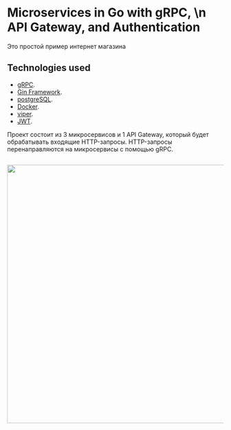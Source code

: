 # Microservices in Go with gRPC, \n API Gateway, and Authentication

Это простой пример интернет магазина

## Technologies used

- [gRPC](https://github.com/grpc/grpc-go).
- [Gin Framework](https://github.com/gin-gonic/gin).
- [postgreSQL](https://www.postgresql.org).
- [Docker](https://www.docker.com/).
- [viper](https://github.com/spf13/viper).
- [JWT](github.com/golang-jwt/jwt).

Проект состоит из 3 микросервисов и 1 API Gateway, который будет обрабатывать
входящие HTTP-запросы. HTTP-запросы перенаправляются на микросервисы с помощью gRPC.


`         `<img align="center" width="686" height="601" src="https://github.com/OlegDjur/Readme/blob/master/grpc_shop/simple_shop_drawio.png">